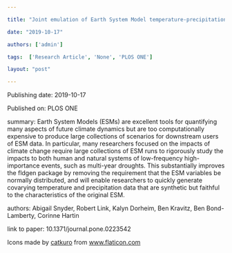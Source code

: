 ---
title: "Joint emulation of Earth System Model temperature-precipitation realizations with internal variability and space-time and cross-variable correlation: fldgen v2.0 software description"
date: "2019-10-17"
authors: ['admin']
tags:  ['Research Article', 'None', 'PLOS ONE']
layout: "post"
---
Publishing date: 2019-10-17

Published on: PLOS ONE

summary: Earth System Models (ESMs) are excellent tools for quantifying many aspects of future climate dynamics but are too computationally expensive to produce large collections of scenarios for downstream users of ESM data. In particular, many researchers focused on the impacts of climate change require large collections of ESM runs to rigorously study the impacts to both human and natural systems of low-frequency high-importance events, such as multi-year droughts. This substantially improves the fldgen package by removing the requirement that the ESM variables be normally distributed, and will enable researchers to quickly generate covarying temperature and precipitation data that are synthetic but faithful to the characteristics of the original ESM.

authors: Abigail Snyder, Robert Link, Kalyn Dorheim, Ben Kravitz, Ben Bond-Lamberty, Corinne Hartin

link to paper: 10.1371/journal.pone.0223542

Icons made by <a href="https://www.flaticon.com/free-icon/bookshelves_3576884" title="catkuro">catkuro</a> from <a href="https://www.flaticon.com/" title="Flaticon"> www.flaticon.com</a>